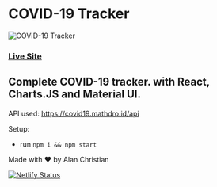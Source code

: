 # COVID-19 Tracker
![COVID-19 Tracker](https://i.ibb.co/X87BqVY/Screenshot-2020-04-13-at-10-14-58.png)

### [Live Site](https://global-covid19.netlify.com/)


## Complete COVID-19 tracker. with React, Charts.JS and Material UI.


API used: https://covid19.mathdro.id/api

Setup:
- run ```npm i && npm start```


Made with ❤️ by Alan Christian 

[![Netlify Status](https://api.netlify.com/api/v1/badges/86f1eb86-77e2-418b-a548-03be399c4acb/deploy-status)](https://app.netlify.com/sites/global-covid19/deploys)
